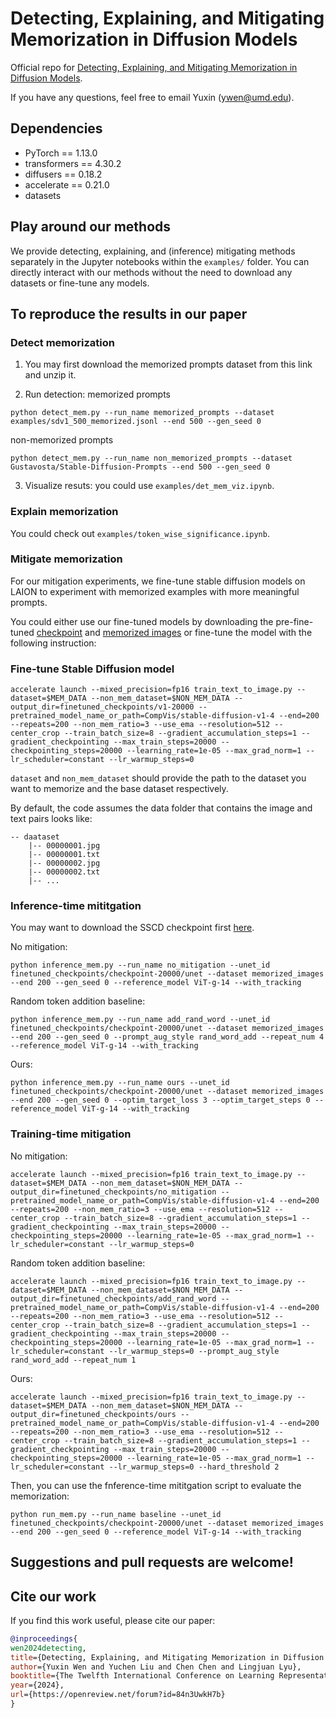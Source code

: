 # Detecting, Explaining, and Mitigating Memorization in Diffusion Models
Official repo for [Detecting, Explaining, and Mitigating Memorization in Diffusion Models](https://openreview.net/forum?id=84n3UwkH7b).

If you have any questions, feel free to email Yuxin (<ywen@umd.edu>).

## Dependencies
- PyTorch == 1.13.0
- transformers == 4.30.2
- diffusers == 0.18.2
- accelerate == 0.21.0
- datasets

## Play around our methods
We provide detecting, explaining, and (inference) mitigating methods separately in the Jupyter notebooks within the `examples/` folder. You can directly interact with our methods without the need to download any datasets or fine-tune any models.

## To reproduce the results in our paper
### Detect memorization
1. You may first download the memorized prompts dataset from this link and unzip it.

2. Run detection:
memorized prompts
```
python detect_mem.py --run_name memorized_prompts --dataset examples/sdv1_500_memorized.jsonl --end 500 --gen_seed 0
```

non-memorized prompts
```
python detect_mem.py --run_name non_memorized_prompts --dataset Gustavosta/Stable-Diffusion-Prompts --end 500 --gen_seed 0
```

3. Visualize resuts: you could use `examples/det_mem_viz.ipynb`.

### Explain memorization
You could check out `examples/token_wise_significance.ipynb`.

### Mitigate memorization
For our mitigation experiments, we fine-tune stable diffusion models on LAION to experiment with memorized examples with more meaningful prompts.

You could either use our fine-tuned models by downloading the pre-fine-tuned [checkpoint](https://drive.google.com/drive/folders/1XiYtYySpTUmS_9OwojNo4rsPbkfCQKBl?usp=sharing) and [memorized images](https://drive.google.com/drive/folders/1oQ49pO9gwwMNurxxVw7jwlqHswzj6Xbd?usp=sharing) or fine-tune the model with the following instruction:

### Fine-tune Stable Diffusion model
```
accelerate launch --mixed_precision=fp16 train_text_to_image.py --dataset=$MEM_DATA --non_mem_dataset=$NON_MEM_DATA --output_dir=finetuned_checkpoints/v1-20000 --pretrained_model_name_or_path=CompVis/stable-diffusion-v1-4 --end=200 --repeats=200 --non_mem_ratio=3 --use_ema --resolution=512 --center_crop --train_batch_size=8 --gradient_accumulation_steps=1 --gradient_checkpointing --max_train_steps=20000 --checkpointing_steps=20000 --learning_rate=1e-05 --max_grad_norm=1 --lr_scheduler=constant --lr_warmup_steps=0
```

`dataset` and `non_mem_dataset` should provide the path to the dataset you want to memorize and the base dataset respectively.

By default, the code assumes the data folder that contains the image and text pairs looks like:
```
-- daataset
    |-- 00000001.jpg
    |-- 00000001.txt
    |-- 00000002.jpg
    |-- 00000002.txt
    |-- ...
```

### Inference-time mititgation
You may want to download the SSCD checkpoint first [here](https://drive.google.com/file/d/1PAMwyK5b5zi6WBvyENtWuWr0lpT-TYMk/view?usp=sharing).

No mitigation:
```
python inference_mem.py --run_name no_mitigation --unet_id finetuned_checkpoints/checkpoint-20000/unet --dataset memorized_images --end 200 --gen_seed 0 --reference_model ViT-g-14 --with_tracking
```

Random token addition baseline:
```
python inference_mem.py --run_name add_rand_word --unet_id finetuned_checkpoints/checkpoint-20000/unet --dataset memorized_images --end 200 --gen_seed 0 --prompt_aug_style rand_word_add --repeat_num 4 --reference_model ViT-g-14 --with_tracking
```

Ours:
```
python inference_mem.py --run_name ours --unet_id finetuned_checkpoints/checkpoint-20000/unet --dataset memorized_images --end 200 --gen_seed 0 --optim_target_loss 3 --optim_target_steps 0 --reference_model ViT-g-14 --with_tracking
```

### Training-time mitigation
No mitigation:
```
accelerate launch --mixed_precision=fp16 train_text_to_image.py --dataset=$MEM_DATA --non_mem_dataset=$NON_MEM_DATA --output_dir=finetuned_checkpoints/no_mitigation --pretrained_model_name_or_path=CompVis/stable-diffusion-v1-4 --end=200 --repeats=200 --non_mem_ratio=3 --use_ema --resolution=512 --center_crop --train_batch_size=8 --gradient_accumulation_steps=1 --gradient_checkpointing --max_train_steps=20000 --checkpointing_steps=20000 --learning_rate=1e-05 --max_grad_norm=1 --lr_scheduler=constant --lr_warmup_steps=0
```

Random token addition baseline:
```
accelerate launch --mixed_precision=fp16 train_text_to_image.py --dataset=$MEM_DATA --non_mem_dataset=$NON_MEM_DATA --output_dir=finetuned_checkpoints/add_rand_word --pretrained_model_name_or_path=CompVis/stable-diffusion-v1-4 --end=200 --repeats=200 --non_mem_ratio=3 --use_ema --resolution=512 --center_crop --train_batch_size=8 --gradient_accumulation_steps=1 --gradient_checkpointing --max_train_steps=20000 --checkpointing_steps=20000 --learning_rate=1e-05 --max_grad_norm=1 --lr_scheduler=constant --lr_warmup_steps=0 --prompt_aug_style rand_word_add --repeat_num 1
```

Ours:
```
accelerate launch --mixed_precision=fp16 train_text_to_image.py --dataset=$MEM_DATA --non_mem_dataset=$NON_MEM_DATA --output_dir=finetuned_checkpoints/ours --pretrained_model_name_or_path=CompVis/stable-diffusion-v1-4 --end=200 --repeats=200 --non_mem_ratio=3 --use_ema --resolution=512 --center_crop --train_batch_size=8 --gradient_accumulation_steps=1 --gradient_checkpointing --max_train_steps=20000 --checkpointing_steps=20000 --learning_rate=1e-05 --max_grad_norm=1 --lr_scheduler=constant --lr_warmup_steps=0 --hard_threshold 2
```

Then, you can use the fnference-time mititgation script to evaluate the memorization:
```
python run_mem.py --run_name baseline --unet_id finetuned_checkpoints/checkpoint-20000/unet --dataset memorized_images --end 200 --gen_seed 0 --reference_model ViT-g-14 --with_tracking
```

## Suggestions and pull requests are welcome!

## Cite our work
If you find this work useful, please cite our paper:

```bibtex
@inproceedings{
wen2024detecting,
title={Detecting, Explaining, and Mitigating Memorization in Diffusion Models},
author={Yuxin Wen and Yuchen Liu and Chen Chen and Lingjuan Lyu},
booktitle={The Twelfth International Conference on Learning Representations},
year={2024},
url={https://openreview.net/forum?id=84n3UwkH7b}
}
```
